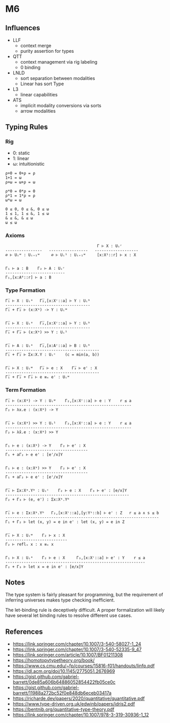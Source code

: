 # M6

## Influences
* LLF
  - context merge
  - purity assertion for types
* QTT
  - context management via rig labeling
  - 0 binding
* LNLD
  - sort separation between modalities
  - Linear has sort Type
* L3
  - linear capabilities
* ATS
  - implicit modality conversions via sorts
  - arrow modalities

## Typing Rules

### Rig

* 0: static
* 1: linear
* ω: intuitionistic

```
ρ+0 = 0+ρ = ρ
1+1 = ω
ρ+ω = ω+ρ = ω

ρ*0 = 0*ρ = 0
ρ*1 = 1*ρ = ρ
ω*ω = ω

0 ≤ 0, 0 ≤ &, 0 ≤ ω
1 ≤ 1, 1 ≤ &, 1 ≤ ω 
& ≤ &, & ≤ ω
ω ≤ ω
```

### Axioms
```
                                        Γ ⊢ X : Uᵢʳ
----------------   -----------------   -------------------
∅ ⊢ Uᵢʷ : Uᵢ₊₁ʷ     ∅ ⊢ Uᵢ¹ : Uᵢ₊₁ʷ     [x:X¹::r] ⊢ x : X


Γ₁ ⊢ a : B    Γ₂ ⊢ A : Uᵢʳ
--------------------------
Γ₁,[x:A⁰::r] ⊢ a : B
```

### Type Formation
```
Γ̅₁ ⊢ X : Uᵢᵃ   Γ̅₂,[x:Xʳ::a] ⊢ Y : Uᵢᵇ
-------------------------------------
Γ̅₁ + Γ̅₂ ⊢ (x:Xᵃ) -> Y : Uᵢʷ


Γ̅₁ ⊢ X : Uᵢᵃ   Γ̅₂,[x:Xʳ::a] ⊢ Y : Uᵢᵇ
-------------------------------------
Γ̅₁ + Γ̅₂ ⊢ (x:Xᵃ) >> Y : Uᵢ¹


Γ̅₁ ⊢ A : Uᵢᵃ   Γ̅₂,[x:Aʳ::a] ⊢ B : Uᵢᵇ
-----------------------------------------
Γ̅₁ + Γ̅₂ ⊢ Σx:X.Y : Uᵢᶜ    (c = min(a, b))


Γ̅₁ ⊢ X : Uᵢʷ   Γ̅₂ ⊢ e : X    Γ̅₃ ⊢ e' : X
-----------------------------------------
Γ̅₁ + Γ̅₂ + Γ̅₃ ⊢ e ≡ₓ e' : Uᵢʷ
```

### Term Formation
```
Γ̅₁ ⊢ (x:Xᵃ) -> Y : Uᵢʷ    Γ₂,[x:Xʳ::a] ⊢ e : Y    r ≤ a
-------------------------------------------------------
Γ₂ ⊢ λx.e : (x:Xᵃ) -> Y


Γ̅₁ ⊢ (x:Xᵃ) >> Y : Uᵢ¹    Γ₂,[x:Xʳ::a] ⊢ e : Y    r ≤ a
-------------------------------------------------------
Γ₂ ⊢ λ̂x.e : (x:Xᵃ) >> Y


Γ₁ ⊢ e : (x:Xᵃ) -> Y    Γ₂ ⊢ e' : X
------------------------------------
Γ₁ + aΓ₂ ⊢ e e' : [e'/x]Y


Γ₁ ⊢ e : (x:Xᵃ) >> Y    Γ₂ ⊢ e' : X
------------------------------------
Γ₁ + aΓ₂ ⊢ e e' : [e'/x]Y


Γ̅₁ ⊢ Σx:Xᵃ.Yᵇ : Uᵢᶜ    Γ₂ ⊢ e : X    Γ₃ ⊢ e' : [e/x]Y
------------------------------------------------------
Γ₂ + Γ₃ ⊢ (e, e') : Σx:Xᵃ.Yᵇ


Γ̅₁ ⊢ e : Σx:Xᵃ.Yᵇ   Γ₂,[x:Xʳ::a],[y:Yˢ::b] ⊢ e' : Z   r ≤ a ∧ s ≤ b
-------------------------------------------------------------------
Γ₁ + Γ₂ ⊢ let (x, y) = e in e' : let (x, y) = e in Z


Γ̅₁ ⊢ X : Uᵢʷ    Γ₂ ⊢ x : X
---------------------------
Γ₂ ⊢ reflₓ x : x ≡ₓ x


Γ₁ ⊢ X : Uᵢᵃ    Γ₂ ⊢ e : X     Γ₃,[x:Xʳ::a] ⊢ e' : Y    r ≤ a
-------------------------------------------------------------
Γ₂ + Γ₃ ⊢ let x = e in e' : [e/x]Y
```

## Notes
The type system is fairly pleasant for programming, but the requirement
of inferring universes makes type checking inefficient.

The let-binding rule is deceptively difficult. A proper formalization will
likely have several let binding rules to resolve different use cases.

## References
* https://link.springer.com/chapter/10.1007/3-540-58027-1_24
* https://link.springer.com/chapter/10.1007/3-540-52335-9_47
* https://link.springer.com/article/10.1007/BF01211308
* https://homotopytypetheory.org/book/
* https://www.cs.cmu.edu/~fp/courses/15816-f01/handouts/linfp.pdf
* https://dl.acm.org/doi/10.1145/2775051.2676969
* https://gist.github.com/gabriel-barrett/0de85a606b64886052854422fb05ce0c
* https://gist.github.com/gabriel-barrett/11988a272bc52f0e848db6eceb03417a
* https://richarde.dev/papers/2020/quantitative/quantitative.pdf
* https://www.type-driven.org.uk/edwinb/papers/idris2.pdf
* https://bentnib.org/quantitative-type-theory.pdf
* https://link.springer.com/chapter/10.1007/978-3-319-30936-1_12